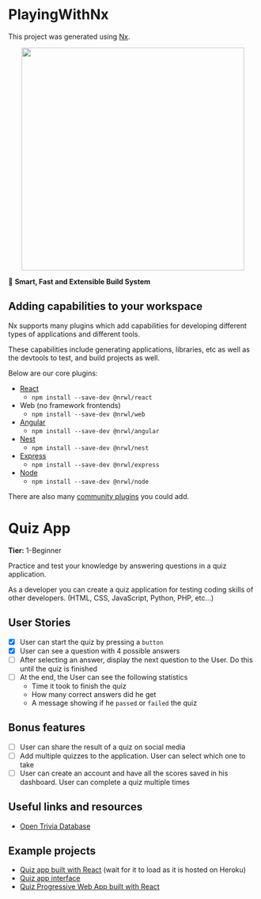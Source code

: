# PlayingWithNx

This project was generated using [Nx](https://nx.dev).

<p style="text-align: center;"><img src="https://raw.githubusercontent.com/nrwl/nx/master/images/nx-logo.png" width="450"></p>

🔎 **Smart, Fast and Extensible Build System**

## Adding capabilities to your workspace

Nx supports many plugins which add capabilities for developing different types of applications and different tools.

These capabilities include generating applications, libraries, etc as well as the devtools to test, and build projects as well.

Below are our core plugins:

- [React](https://reactjs.org)
  - `npm install --save-dev @nrwl/react`
- Web (no framework frontends)
  - `npm install --save-dev @nrwl/web`
- [Angular](https://angular.io)
  - `npm install --save-dev @nrwl/angular`
- [Nest](https://nestjs.com)
  - `npm install --save-dev @nrwl/nest`
- [Express](https://expressjs.com)
  - `npm install --save-dev @nrwl/express`
- [Node](https://nodejs.org)
  - `npm install --save-dev @nrwl/node`

There are also many [community plugins](https://nx.dev/community) you could add.

# Quiz App

**Tier:** 1-Beginner

Practice and test your knowledge by answering questions in a quiz application.

As a developer you can create a quiz application for testing coding skills of other developers. (HTML, CSS, JavaScript, Python, PHP, etc...)

## User Stories

- [x] User can start the quiz by pressing a `button`
- [x] User can see a question with 4 possible answers
- [ ] After selecting an answer, display the next question to the User. Do this until the quiz is finished
- [ ] At the end, the User can see the following statistics
  - Time it took to finish the quiz
  - How many correct answers did he get
  - A message showing if he `passed` or `failed` the quiz

## Bonus features

- [ ] User can share the result of a quiz on social media
- [ ] Add multiple quizzes to the application. User can select which one to take
- [ ] User can create an account and have all the scores saved in his dashboard. User can complete a quiz multiple times

## Useful links and resources

- [Open Trivia Database](https://opentdb.com/api_config.php)

## Example projects

- [Quiz app built with React](http://tranquil-beyond-43849.herokuapp.com/) (wait for it to load as it is hosted on Heroku)
- [Quiz app interface](https://codepen.io/FlorinPop17/full/qqYNgW)
- [Quiz Progressive Web App built with React](https://github.com/SafdarJamal/quiz-app)
